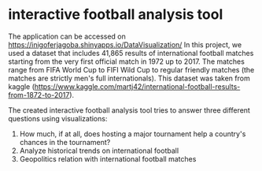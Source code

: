 # interactive football analysis tool

The application can be accessed on https://inigoferjagoba.shinyapps.io/DataVisualization/ 
In this project, we used a dataset that includes 41,865 results of international football matches starting from the very first official match in 1972 up to 2017. The matches range from FIFA World Cup to FIFI Wild Cup to regular friendly matches (the matches are strictly men's full internationals). This dataset was taken from kaggle (https://www.kaggle.com/martj42/international-football-results-from-1872-to-2017).

The created interactive football analysis tool tries to answer three different questions using visualizations:
1. How much, if at all, does hosting a major tournament help a country's chances in the tournament?
2. Analyze historical trends on international football
3. Geopolitics relation with international football matches
